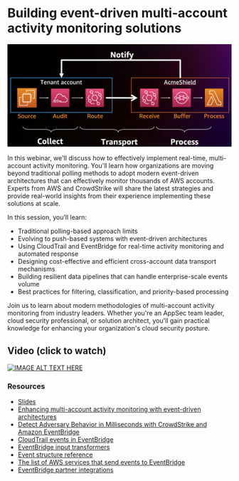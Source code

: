 # Building event-driven multi-account activity monitoring solutions

![](./logo.png)

In this webinar, we'll discuss how to effectively implement real-time, multi-account activity monitoring. You'll learn how organizations are moving beyond traditional polling methods to adopt modern event-driven architectures that can effectively monitor thousands of AWS accounts. Experts from AWS and CrowdStrike will share the latest strategies and provide real-world insights from their experience implementing these solutions at scale.

In this session, you’ll learn:

* Traditional polling-based approach limits
* Evolving to push-based systems with event-driven architectures
* Using CloudTrail and EventBridge for real-time activity monitoring and automated response
* Designing cost-effective and efficient cross-account data transport mechanisms
* Building resilient data pipelines that can handle enterprise-scale events volume
* Best practices for filtering, classification, and priority-based processing

Join us to learn about modern methodologies of multi-account activity monitoring from industry leaders. Whether you're an AppSec team leader, cloud security professional, or solution architect, you'll gain practical knowledge for enhancing your organization's cloud security posture.

## Video (click to watch)
[![IMAGE ALT TEXT HERE](https://img.youtube.com/vi/KlM2M_u0v14/0.jpg)](https://www.youtube.com/watch?v=KlM2M_u0v14)

### Resources

* [Slides](./modernizing-cloud-security-with-event-driven-architectures.pdf?raw=true)
* [Enhancing multi-account activity monitoring with event-driven architectures](https://aws.amazon.com/blogs/compute/enhancing-multi-account-activity-monitoring-with-event-driven-architectures/)
* [Detect Adversary Behavior in Milliseconds with CrowdStrike and Amazon EventBridge](https://aws.amazon.com/blogs/architecture/detect-adversary-behavior-in-seconds-with-crowdstrike-and-amazon-eventbridge)
* [CloudTrail events in EventBridge](https://docs.aws.amazon.com/eventbridge/latest/userguide/eb-service-event-cloudtrail.html)
* [EventBridge input transformers](https://docs.aws.amazon.com/eventbridge/latest/userguide/eb-transform-target-input.html)
* [Event structure reference](https://docs.aws.amazon.com/eventbridge/latest/ref/welcome.html)
* [The list of AWS services that send events to EventBridge](https://docs.aws.amazon.com/eventbridge/latest/ref/events.html)
* [EventBridge partner integrations](https://docs.aws.amazon.com/eventbridge/latest/userguide/eb-saas.html)






